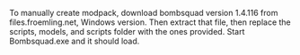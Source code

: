 To manually create modpack, download bombsquad version 1.4.116 from files.froemling.net, Windows version. Then extract that file, then replace the scripts, models,
and scripts folder with the ones provided. Start Bombsquad.exe and it should load.
